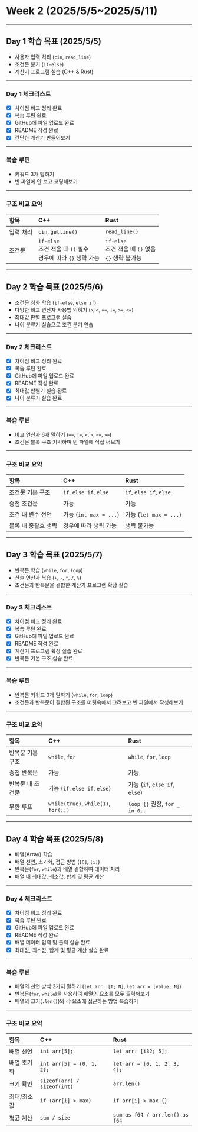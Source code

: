 # Week 2 (2025/5/5~2025/5/11)

---

## Day 1 학습 목표 (2025/5/5)
- 사용자 입력 처리 (`cin`, `read_line`)
- 조건문 분기 (`if-else`)
- 계산기 프로그램 실습 (C++ & Rust)

---

### Day 1 체크리스트
- [x] 차이점 비교 정리 완료 
- [x] 복습 루틴 완료 
- [x] GitHub에 파일 업로드 완료 
- [x] README 작성 완료
- [x] 간단한 계산기 만들어보기

---

### 복습 루틴
- 키워드 3개 말하기
- 빈 파일에 안 보고 코딩해보기

---

### 구조 비교 요약
| 항목 | C++ | Rust |
|:-|:-|:-|
| 입력 처리 | `cin`, `getline()` | `read_line()` |
| 조건문 | `if-else` <br> 조건 적을 때 `()` 필수 <br> 경우에 따라 `{}` 생략 가능 | `if-else` <br> 조건 적을 때 `()` 없음 <br> `{}` 생략 불가능 |

---

## Day 2 학습 목표 (2025/5/6)
- 조건문 심화 학습 (`if-else`, `else if`)
- 다양한 비교 연산자 사용법 익히기 (`>`, `<`, `==`, `!=`, `>=`, `<=`)
- 최대값 판별 프로그램 실습
- 나이 분류기 실습으로 조건 분기 연습

---

### Day 2 체크리스트
- [x] 차이점 비교 정리 완료 
- [x] 복습 루틴 완료 
- [x] GitHub에 파일 업로드 완료 
- [x] README 작성 완료
- [x] 최대값 판별기 실습 완료
- [x] 나이 분류기 실습 완료

---

### 복습 루틴
- 비교 연산자 6개 말하기 (`==`, `!=`, `<`, `>`, `<=`, `>=`)
- 조건문 블록 구조 기억하며 빈 파일에 직접 써보기

---

### 구조 비교 요약
| 항목 | C++ | Rust |
|:-|:-|:-|
| 조건문 기본 구조 | `if`, `else if`, `else` | `if`, `else if`, `else` |
| 중첩 조건문 | 가능 | 가능 |
| 조건 내 변수 선언 | 가능 (`int max = ...`) | 가능 (`let max = ...`) |
| 블록 내 중괄호 생략 | 경우에 따라 생략 가능 | 생략 불가능 |

---

## Day 3 학습 목표 (2025/5/7)
- 반복문 학습 (`while`, `for`, `loop`)
- 산술 연산자 복습 (`+`, `-`, `*`, `/`, `%`)
- 조건문과 반복문을 결합한 계산기 프로그램 확장 실습

---

### Day 3 체크리스트
- [x] 차이점 비교 정리 완료 
- [x] 복습 루틴 완료 
- [x] GitHub에 파일 업로드 완료 
- [x] README 작성 완료
- [x] 계산기 프로그램 확장 실습 완료
- [x] 반복문 기본 구조 실습 완료

---

### 복습 루틴
- 반복문 키워드 3개 말하기 (`while`, `for`, `loop`)
- 조건문과 반복문이 결합된 구조를 머릿속에서 그려보고 빈 파일에서 작성해보기

---

### 구조 비교 요약
| 항목 | C++ | Rust |
|:-|:-|:-|
| 반복문 기본 구조 | `while`, `for` | `while`, `for`, `loop` |
| 중첩 반복문 | 가능 | 가능 |
| 반복문 내 조건문 | 가능 (`if`, `else if`, `else`) | 가능 (`if`, `else if`, `else`) |
| 무한 루프 | `while(true)`, `while(1)`, `for(;;)` | `loop {}` 권장, `for _ in 0..` |

---

## Day 4 학습 목표 (2025/5/8)
- 배열(Array) 학습
- 배열 선언, 초기화, 접근 방법 (`[0]`, `[i]`)
- 반복문(`for`, `while`)과 배열 결합하여 데이터 처리
- 배열 내 최대값, 최소값, 합계 및 평균 계산

---

### Day 4 체크리스트
- [x] 차이점 비교 정리 완료 
- [x] 복습 루틴 완료 
- [x] GitHub에 파일 업로드 완료 
- [x] README 작성 완료
- [x] 배열 데이터 입력 및 출력 실습 완료
- [x] 최대값, 최소값, 합계 및 평균 계산 실습 완료

---

### 복습 루틴
- 배열의 선언 방식 2가지 말하기 (`let arr: [T; N]`, `let arr = [value; N]`)
- 반복문(`for`, `while`)을 사용하여 배열의 요소를 모두 출력해보기
- 배열의 크기(`.len()`)와 각 요소에 접근하는 방법 복습하기

---

### 구조 비교 요약
| 항목 | C++ | Rust |
|:-|:-|:-|
| 배열 선언 | `int arr[5];` | `let arr: [i32; 5];` |
| 배열 초기화 | `int arr[5] = {0, 1, 2};` | `let arr = [0, 1, 2, 3, 4];` |
| 크기 확인 | `sizeof(arr) / sizeof(int)` | `arr.len()` |
| 최대/최소값 | `if (arr[i] > max)` | `if arr[i] > max {}` |
| 평균 계산 | `sum / size` | `sum as f64 / arr.len() as f64` |
